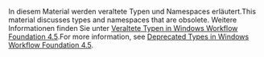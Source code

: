 <span data-ttu-id="b996f-101">In diesem Material werden veraltete Typen und Namespaces erläutert.</span><span class="sxs-lookup"><span data-stu-id="b996f-101">This material discusses types and namespaces that are obsolete.</span></span> <span data-ttu-id="b996f-102">Weitere Informationen finden Sie unter [Veraltete Typen in Windows Workflow Foundation 4.5](http://aka.ms/wfdeprecatedtypes).</span><span class="sxs-lookup"><span data-stu-id="b996f-102">For more information, see [Deprecated Types in Windows Workflow Foundation 4.5](http://aka.ms/wfdeprecatedtypes).</span></span>
